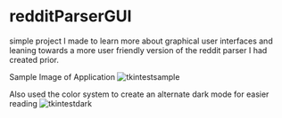 # redditParserGUI
simple project I made to learn more about graphical user interfaces and leaning towards a more user friendly version of the reddit parser I had created prior.

Sample Image of Application
![tkintestsample](https://user-images.githubusercontent.com/38479189/50364678-4a9dc980-052e-11e9-85a3-8598abfe32b1.png)

Also used the color system to create an alternate dark mode for easier reading
![tkintestdark](https://user-images.githubusercontent.com/38479189/50364815-ecbdb180-052e-11e9-8a7a-ecf11b8118e1.png)
